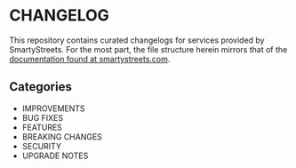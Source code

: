# CHANGELOG

This repository contains curated changelogs for services provided by SmartyStreets. For the most part, the file structure herein mirrors that of the [documentation found at smartystreets.com](https://smartystreets.com/docs).

## Categories

- IMPROVEMENTS
- BUG FIXES
- FEATURES
- BREAKING CHANGES
- SECURITY
- UPGRADE NOTES

